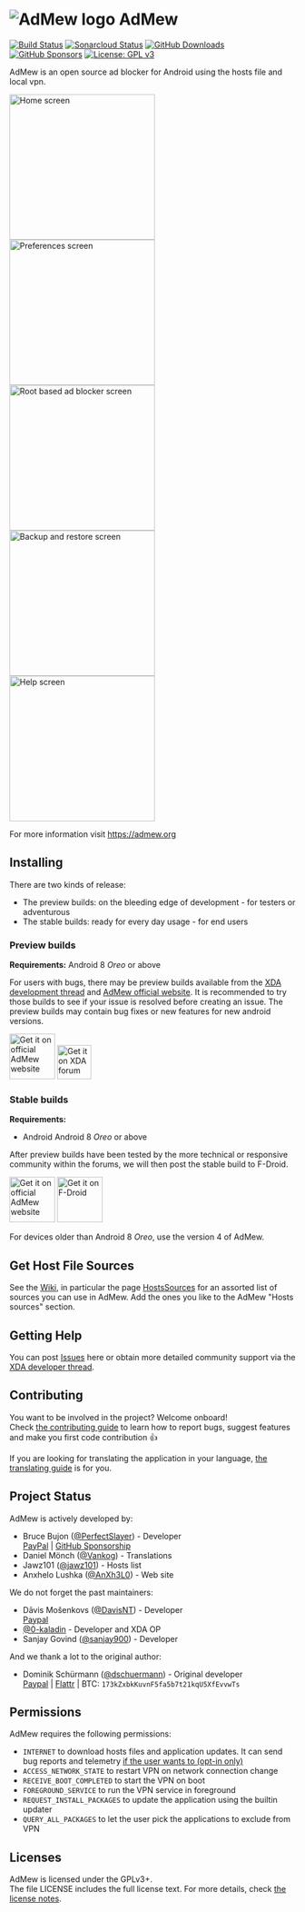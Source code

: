 # ![AdMew logo](app/src/main/res/mipmap-mdpi/icon.png) AdMew

[![Build Status](https://github.com/admew/admew/actions/workflows/android-ci.yml/badge.svg)](https://github.com/AdMew/AdMew/actions/workflows/android-ci.yml) 
[![Sonarcloud Status](https://sonarcloud.io/api/project_badges/measure?project=org.admew&metric=security_rating)](https://sonarcloud.io/project/overview?id=org.admew)
[![GitHub Downloads](https://img.shields.io/github/downloads/admew/admew/total?logo=github)](https://github.com/AdMew/AdMew/releases)
[![GitHub Sponsors](https://img.shields.io/github/sponsors/perfectslayer?logo=github)](https://github.com/sponsors/PerfectSlayer)
[![License: GPL v3](https://img.shields.io/badge/License-GPL%20v3-blue.svg)](/LICENSE.md)

AdMew is an open source ad blocker for Android using the hosts file and local vpn.

[<img src="metadata/en-US/phoneScreenshots/screenshot1.png"
    alt="Home screen"
    height="256">](metadata/en-US/phoneScreenshots/screenshot1.png)
[<img src="metadata/en-US/phoneScreenshots/screenshot2.png"
    alt="Preferences screen"
    height="256">](metadata/en-US/phoneScreenshots/screenshot2.png)
[<img src="metadata/en-US/phoneScreenshots/screenshot3.png"
    alt="Root based ad blocker screen"
    height="256">](metadata/en-US/phoneScreenshots/screenshot3.png)
[<img src="metadata/en-US/phoneScreenshots/screenshot4.png"
    alt="Backup and restore screen"
    height="256">](metadata/en-US/phoneScreenshots/screenshot4.png)
[<img src="metadata/en-US/phoneScreenshots/screenshot5.png"
    alt="Help screen"
    height="256">](metadata/en-US/phoneScreenshots/screenshot5.png)

For more information visit https://admew.org

## Installing

There are two kinds of release:
* The preview builds: on the bleeding edge of development - for testers or adventurous
* The stable builds: ready for every day usage - for end users

### Preview builds

**Requirements:** Android 8 _Oreo_ or above

For users with bugs, there may be preview builds available from the [XDA development thread](https://forum.xda-developers.com/showthread.php?t=2190753) and [AdMew official website](https://app.admew.org/beta.apk).
It is recommended to try those builds to see if your issue is resolved before creating an issue.
The preview builds may contain bug fixes or new features for new android versions.

[<img src="Resources/get-it-on-admew.png"
      alt="Get it on official AdMew website"
      height="80">](https://app.admew.org/beta.apk)
[<img src="Resources/XDADevelopers.png"
      raw="true"
      alt="Get it on XDA forum"
      height="60">](https://forum.xda-developers.com/showthread.php?t=2190753)

### Stable builds

**Requirements:**
* Android Android 8 _Oreo_ or above

After preview builds have been tested by the more technical or responsive community within the forums, we will then post the stable build to F-Droid.

[<img src="Resources/get-it-on-admew.png"
    alt="Get it on official AdMew website"
    height="80">](https://app.admew.org/admew.apk)
[<img src="Resources/get-it-on-fdroid.png"
      raw="true"
      alt="Get it on F-Droid"
      height="80">](https://f-droid.org/app/org.admew)

For devices older than Android 8 _Oreo_, use the version 4 of AdMew.

## Get Host File Sources

See the [Wiki](https://github.com/AdMew/AdMew/wiki), in particular the page [HostsSources](https://github.com/AdMew/AdMew/wiki/HostsSources) for an assorted list of sources you can use in AdMew.
Add the ones you like to the AdMew "Hosts sources" section.

## Getting Help

You can post [Issues](https://github.com/AdMew/AdMew/issues) here or obtain more detailed community support via the [XDA developer thread](http://forum.xda-developers.com/showthread.php?t=2190753).

## Contributing

You want to be involved in the project? Welcome onboard!  
Check [the contributing guide](CONTRIBUTING.md) to learn how to report bugs, suggest features and make you first code contribution :+1:

If you are looking for translating the application in your language, [the translating guide](TRANSLATING.md) is for you.

## Project Status

AdMew is actively developed by:
* Bruce Bujon ([@PerfectSlayer](https://github.com/PerfectSlayer)) - Developer  
[PayPal](https://paypal.me/BruceBUJON) | [GitHub Sponsorship](https://github.com/sponsors/PerfectSlayer)
* Daniel Mönch ([@Vankog](https://github.com/Vankog)) - Translations
* Jawz101 ([@jawz101](https://github.com/jawz101)) - Hosts list
* Anxhelo Lushka ([@AnXh3L0](https://github.com/AnXh3L0)) - Web site

We do not forget the past maintainers:
* Dāvis Mošenkovs ([@DavisNT](https://github.com/DavisNT)) - Developer  
[Paypal](https://www.paypal.com/cgi-bin/webscr?cmd=_donations&business=5GUHNXYE58RZS&lc=US&item_name=AdMew%20Donation&no_note=0&no_shipping=1)
* [@0-kaladin](https://github.com/0-kaladin) - Developer and XDA OP
* Sanjay Govind ([@sanjay900](https://github.com/sanjay900)) - Developer

And we thank a lot to the original author:
* Dominik Schürmann ([@dschuermann](https://github.com/dschuermann)) - Original developer  
[Paypal](https://www.paypal.com/cgi-bin/webscr?cmd=_donations&business=android%40schuermann.eu&lc=US&item_name=AdMew%20Donation&no_note=0&no_shipping=1&currency_code=EUR) | [Flattr](https://flattr.com/thing/369138/AdMew-Ad-blocker-for-Android) | BTC: `173kZxbkKuvnF5fa5b7t21kqU5XfEvvwTs`

## Permissions

AdMew requires the following permissions:

* `INTERNET` to download hosts files and application updates. It can send bug reports and telemetry [if the user wants to (opt-in only)](https://github.com/AdMew/AdMew/wiki/Telemetry)
* `ACCESS_NETWORK_STATE` to restart VPN on network connection change
* `RECEIVE_BOOT_COMPLETED` to start the VPN on boot
* `FOREGROUND_SERVICE` to run the VPN service in foreground
* `REQUEST_INSTALL_PACKAGES` to update the application using the builtin updater
* `QUERY_ALL_PACKAGES` to let the user pick the applications to exclude from VPN

## Licenses

AdMew is licensed under the GPLv3+.  
The file LICENSE includes the full license text.
For more details, check [the license notes](LICENSE.md).
